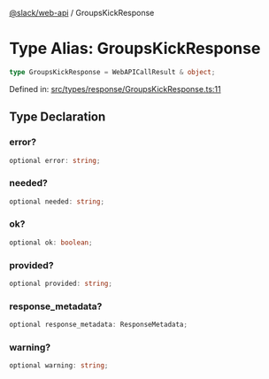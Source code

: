 [@slack/web-api](../index.md) / GroupsKickResponse

# Type Alias: GroupsKickResponse

```ts
type GroupsKickResponse = WebAPICallResult & object;
```

Defined in: [src/types/response/GroupsKickResponse.ts:11](https://github.com/slackapi/node-slack-sdk/blob/main/packages/web-api/src/types/response/GroupsKickResponse.ts#L11)

## Type Declaration

### error?

```ts
optional error: string;
```

### needed?

```ts
optional needed: string;
```

### ok?

```ts
optional ok: boolean;
```

### provided?

```ts
optional provided: string;
```

### response\_metadata?

```ts
optional response_metadata: ResponseMetadata;
```

### warning?

```ts
optional warning: string;
```
